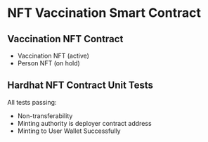 # NFT Vaccination Smart Contract

## Vaccination NFT Contract

- Vaccination NFT (active)
- Person NFT (on hold)

## Hardhat NFT Contract Unit Tests

All tests passing:
- Non-transferability
- Minting authority is deployer contract address
- Minting to User Wallet Successfully
